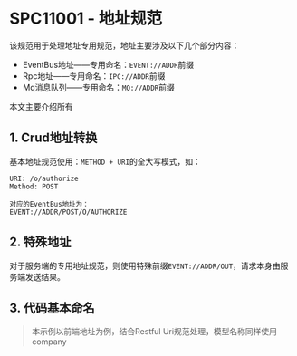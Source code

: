 # SPC11001 - 地址规范

该规范用于处理地址专用规范，地址主要涉及以下几个部分内容：

* EventBus地址——专用命名：`EVENT://ADDR`前缀
* Rpc地址——专用命名：`IPC://ADDR`前缀
* Mq消息队列——专用命名：`MQ://ADDR`前缀

本文主要介绍所有

## 1. Crud地址转换

基本地址规范使用：`METHOD + URI`的全大写模式，如：

```
URI: /o/authorize
Method: POST

对应的EventBus地址为：
EVENT://ADDR/POST/O/AUTHORIZE
```

## 2. 特殊地址

对于服务端的专用地址规范，则使用特殊前缀`EVENT://ADDR/OUT`，请求本身由服务端发送结果。

## 3. 代码基本命名

> 本示例以前端地址为例，结合Restful Uri规范处理，模型名称同样使用company



